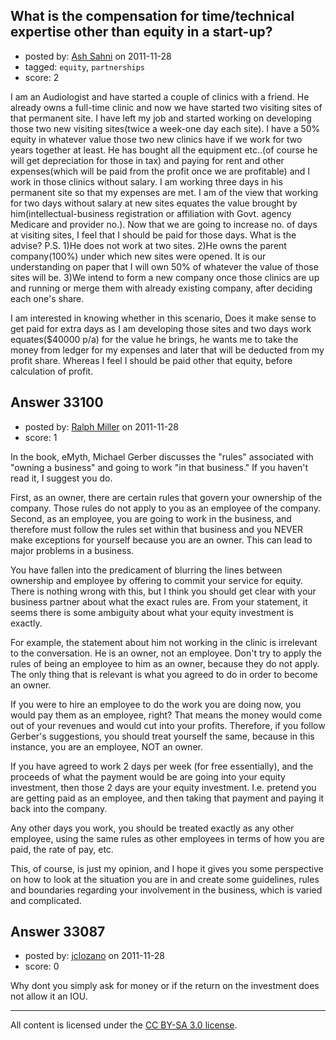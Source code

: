 ## What is the compensation for time/technical expertise other than equity in a start-up?

- posted by: [Ash Sahni](https://stackexchange.com/users/-1/14713-ash-sahni) on 2011-11-28
- tagged: `equity`, `partnerships`
- score: 2

I am an Audiologist and have started a couple of clinics with a friend. He already owns a full-time clinic and now we have started two visiting sites of that permanent site. I have left my job and started working on developing those two new visiting sites(twice a week-one day each site). I have a 50% equity in whatever value those two new clinics have if we work for two years together at least. He has bought all the equipment etc..(of course he will get depreciation for those in tax) and paying for rent and other expenses(which will be paid from the profit once we are profitable) and I work in those clinics without salary. I am working three days in his permanent site so that my expenses are met. I am of the view that working for two days without salary at new sites equates the value brought by him(intellectual-business registration or affiliation with Govt. agency Medicare and provider no.). Now that we are going to increase no. of days at visiting sites, I feel that I should be paid for those days. What is the advise?
P.S. 1)He does not work at two sites.
2)He owns the parent company(100%) under which new sites were opened. It is our understanding on paper that I will own 50% of whatever the value of those sites will be.
3)We intend to form a new company once those clinics are up and running or merge them with already existing company, after deciding each one's share.

I am interested in knowing whether in this scenario, Does it make sense to get paid for extra days as I am developing those sites and two days work equates($40000 p/a) for the value he brings, he wants me to take the money from ledger for my expenses and later that will be deducted from my profit share. Whereas I feel I should be paid other that equity, before calculation of profit.


## Answer 33100

- posted by: [Ralph Miller](https://stackexchange.com/users/-1/14720-ralph-miller) on 2011-11-28
- score: 1

In the book, eMyth, Michael Gerber discusses the "rules" associated with "owning a business" and going to work "in that business." If you haven't read it, I suggest you do.

First, as an owner, there are certain rules that govern your ownership of the company. Those rules do not apply to you as an employee of the company. Second, as an employee, you are going to work in the business, and therefore must follow the rules set within that business and you NEVER make exceptions for yourself because you are an owner. This can lead to major problems in a business.

You have fallen into the predicament of blurring the lines between ownership and employee by offering to commit your service for equity. There is nothing wrong with this, but I think you should get clear with your business partner about what the exact rules are. From your statement, it seems there is some ambiguity about what your equity investment is exactly.

For example, the statement about him not working in the clinic is irrelevant to the conversation. He is an owner, not an employee. Don't try to apply the rules of being an employee to him as an owner, because they do not apply. The only thing that is relevant is what you agreed to do in order to become an owner.

If you were to hire an employee to do the work you are doing now, you would pay them as an employee, right? That means the money would come out of your revenues and would cut into your profits. Therefore, if you follow Gerber's suggestions, you should treat yourself the same, because in this instance, you are an employee, NOT an owner.

If you have agreed to work 2 days per week (for free essentially), and the proceeds of what the payment would be are going into your equity investment, then those 2 days are your equity investment. I.e. pretend you are getting paid as an employee, and then taking that payment and paying it back into the company. 

Any other days you work, you should be treated exactly as any other employee, using the same rules as other employees in terms of how you are paid, the rate of pay, etc.

This, of course, is just my opinion, and I hope it gives you some perspective on how to look at the situation you are in and create some guidelines, rules and boundaries regarding your involvement in the business, which is varied and complicated.


## Answer 33087

- posted by: [jclozano](https://stackexchange.com/users/-1/10898-jclozano) on 2011-11-28
- score: 0

Why dont you simply ask for money or if the return on the investment does not allow it an IOU.



---

All content is licensed under the [CC BY-SA 3.0 license](https://creativecommons.org/licenses/by-sa/3.0/).
